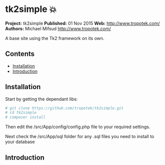 # tk2simple :boom: 

__Project:__ tk2simple 
__Published:__ 01 Nov 2015
__Web:__ <http://www.tropotek.com/>  
__Authors:__ Michael Mifsud <http://www.tropotek.com/>  
  
A base site using the Tk2 framework on its own.

## Contents

- [Installation](#installation)
- [Introduction](#introduction)


## Installation

Start by getting the dependant libs:
```bash
# git clone https://github.com/tropotek/tk2simple.git
# cd tk2simple
# composer install
```

Then edit the /src/App/config/config.php file to your required settings.

Next check the /src/App/sql folder for any .sql files you need to install to your database

## Introduction

